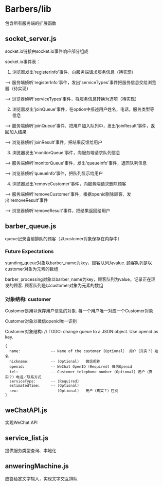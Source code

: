 # Barbers/lib
包含所有服务端的扩展函数
## socket_server.js
socket.io链接由socket.io事件响应部分组成

socket.io事件表：
1. 浏览器发出'registerInfo'事件，向服务端请求服务信息（待实现）

 --> 服务端侦听'registerInfo'事件，发出'serviceTypes'事件把服务信息交给浏览器（待实现）

 --> 浏览器侦听'serviceTypes'事件，将服务信息转换为选项（待实现）

2. 浏览器发出'joinQueue'事件，在option中描述用户姓名，电话，服务类型等信息

 --> 服务端侦听'joinQueue'事件，把用户加入队列中，发出'joinResult'事件，返回加入结果

 --> 浏览器侦听'joinResult'事件，把结果反馈给用户

3. 浏览器发出'monitorQueue'事件，向服务端请求队列信息

 --> 服务端侦听'monitorQueue'事件，发出'queueInfo'事件，返回队列信息

 --> 浏览器侦听'queueInfo'事件，把队列显示给用户

4. 浏览器发出'removeCustomer'事件，向服务端请求删除顾客

 --> 服务端侦听'removeCustomer'事件，根据openid删除顾客，发出'removeResult'事件

 --> 浏览器侦听'removeResult'事件，把结果返回给用户

## barber_queue.js
queue记录当前排队的顾客（以customer对象保存在内存中）
### Future Expectations
standing_queue对象以barber_name为key，顾客队列为value. 顾客队列是以customer对象为元素的数组

barber_processing对象以barber_name为key，顾客队列为value，记录正在理发的顾客. 顾客队列是以customer对象为元素的数组
### 对象结构: customer
Customer是用以保存用户信息的对象. 每一个用户唯一对应一个Customer对象

Customer对象以微信openid唯一识别

Customer对象结构:
// TODO: change queue to a JSON object. Use openid as key.
```
{
  name:              -- Name of the customer (Optional)  用户（真实？）姓名
  nickname:          -- (Optional)   微信昵称
  openid:            -- WeChat OpenID (Required) 微信Openid
  tel:               -- Customer telephone number (Optional) 用户（真实？）电话／联系方式
  serviceType:       -- (Required)
  estimatedTime:     -- (Optional)
  sex:               -- (Optional)   用户（真实？）性别
}
```
## weChatAPI.js
实现WeChat API
## service_list.js
提供服务类型查询、本地化
## anweringMachine.js
应答给定文字输入，实现文字交互排队
